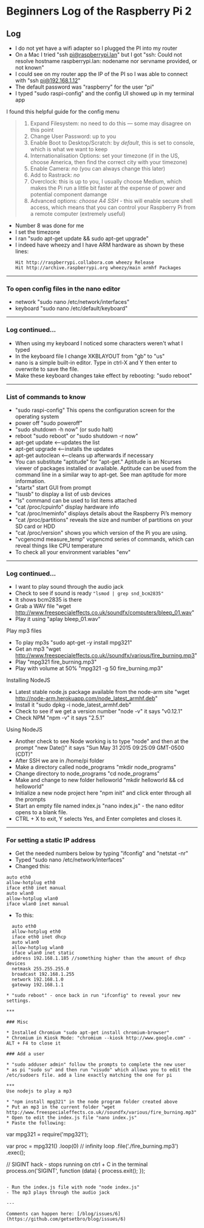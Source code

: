 # Beginners Log of the Raspberry Pi 2

## Log

- I do not yet have a wifi adapter so I plugged the PI into my router
- On a Mac I tried "ssh pi@raspberrypi.lan" but I got "ssh: Could not resolve hostname raspberrypi.lan: nodename nor servname provided, or not known"
- I could see on my router app the IP of the PI so I was able to connect with "ssh pi@192.168.1.12"
- The default password was "raspberry" for the user "pi"
- I typed "sudo raspi-config" and the config UI showed up in my terminal app

I found this helpful guide for the config menu

> 1. Expand Filesystem: no need to do this — some may disagree on this point
> 2. Change User Password: up to you
> 3. Enable Boot to Desktop/Scratch: by _default_, this is set to console, which is what we want to keep
> 4. Internationalisation Options: set your timezone (if in the US, choose America, then find the correct city with your timezone)
> 5. Enable Camera: _no_ (you can always change this later)
> 6. Add to Rastrack: _no_
> 7. Overclock: this is up to you, I usually choose Medium, which makes the Pi run a little bit faster at the expense of power and potential component damange
> 8. Advanced options: _choose A4 SSH_ - this will enable secure shell access, which means that you can control your Raspberry Pi from a remote computer (extremely useful)

- Number 8 was done for me
- I set the timezone
- I ran "sudo apt-get update && sudo apt-get upgrade"
- I indeed have wheezy and I have ARM hardware as shown by these lines:
  ```
  Hit http://raspberrypi.collabora.com wheezy Release
  Hit http://archive.raspberrypi.org wheezy/main armhf Packages
  ```

---

### To open config files in the nano editor

- network "sudo nano /etc/network/interfaces"
- keyboard "sudo nano /etc/default/keyboard"

---

### Log continued...

- When using my keyboard I noticed some characters weren't what I typed
- In the keyboard file I change XKBLAYOUT from "gb" to "us"
- nano is a simple built-in editor. Type in ctrl-X and Y then enter to overwrite to save the file.
- Make these keyboard changes take effect by rebooting: "sudo reboot"

---

### List of commands to know

- "sudo raspi-config" This opens the configuration screen for the operating system
- power off "sudo poweroff"
- "sudo shutdown -h now" (or sudo halt)
- reboot "sudo reboot" or "sudo shutdown -r now"
- apt-get update <--updates the list
- apt-get upgrade <--installs the updates
- apt-get autoclean <--cleans up afterwards if necessary
- You can substitute "aptitude" for "apt-get." Aptitude is an Ncurses viewer of packages installed or available. Aptitude can be used from the command line in a similar way to apt-get. See man aptitude for more information.
- "startx" start GUI from prompt
- "lsusb" to display a list of usb devices
- "ls" command can be used to list items attached
- "cat /proc/cpuinfo" display hardware info
- "cat /proc/meminfo" displays details about the Raspberry Pi’s memory
- "cat /proc/partitions" reveals the size and number of partitions on your SD card or HDD
- "cat /proc/version" shows you which version of the Pi you are using.
- "vcgencmd measure_temp" vcgencmd series of commands, which can reveal things like CPU temperature
- To check all your environment variables "env"

---

### Log continued...

- I want to play sound through the audio jack
- Check to see if sound is ready
  `"lsmod | grep snd_bcm2835"`
- It shows bcm2835 is there
- Grab a WAV file "wget http://www.freespecialeffects.co.uk/soundfx/computers/bleep_01.wav"
- Play it using "aplay bleep_01.wav"

Play mp3 files

- To play mp3s "sudo apt-get -y install mpg321"
- Get an mp3 "wget http://www.freespecialeffects.co.uk//soundfx/various/fire_burning.mp3"
- Play "mpg321 fire_burning.mp3"
- Play with volume at 50% "mpg321 -g 50 fire_burning.mp3"

Installing NodeJS

- Latest stable node.js package available from the node-arm site "wget http://node-arm.herokuapp.com/node_latest_armhf.deb"
- Install it "sudo dpkg -i node_latest_armhf.deb"
- Check to see if we get a version number "node -v" it says "v0.12.1"
- Check NPM "npm -v" it says "2.5.1"

Using NodeJS

- Another check to see Node working is to type "node" and then at the prompt "new Date()" it says "Sun May 31 2015 09:25:09 GMT-0500 (CDT)"
- After SSH we are in /home/pi folder
- Make a directory called node_programs "mkdir node_programs"
- Change directory to node_programs "cd node_programs"
- Make and change to new folder helloworld "mkdir helloworld && cd helloworld"
- Initialize a new node project here "npm init" and click enter through all the prompts
- Start an empty file named index.js "nano index.js" - the nano editor opens to a blank file.
- CTRL + X to exit, Y selects Yes, and Enter completes and closes it.

---

### For setting a static IP address

- Get the needed numbers below by typing "ifconfig" and "netstat -nr"
- Typed "sudo nano /etc/network/interfaces"
- Changed this:

```
auto eth0
allow-hotplug eth0
iface eth0 inet manual
auto wlan0
allow-hotplug wlan0
iface wlan0 inet manual
```

- To this:

```
  auto eth0
  allow-hotplug eth0
  iface eth0 inet dhcp
  auto wlan0
  allow-hotplug wlan0
  iface wlan0 inet static
  address 192.168.1.185 //something higher than the amount of dhcp devices
  netmask 255.255.255.0
  broadcast 192.168.1.255
  network 192.168.1.0
  gateway 192.168.1.1
```

```
* "sudo reboot" - once back in run "ifconfig" to reveal your new settings.

***

### Misc

* Installed Chromium "sudo apt-get install chromium-browser"
* Chromium in Kiosk Mode: "chromium --kiosk http://www.google.com" - ALT + F4 to close it

### Add a user

* "sudo adduser admin" follow the prompts to complete the new user
* as pi "sudo su" and then run "visudo" which allows you to edit the /etc/sudoers file. add a line exactly matching the one for pi

***
Use nodejs to play a mp3

* "npm install mpg321" in the node program folder created above
* Put an mp3 in the current folder "wget http://www.freespecialeffects.co.uk//soundfx/various/fire_burning.mp3"
* Open to edit the index.js file "nano index.js"
* Paste the following:

```

var mpg321 = require('mpg321');

var proc = mpg321()
.loop(0) // infinity loop
.file('./fire_burning.mp3')
.exec();

// SIGINT hack - stops running on ctrl + C in the terminal
process.on('SIGINT', function (data) {
process.exit();
});

```

- Run the index.js file with node "node index.js"
- The mp3 plays through the audio jack

---

Comments can happen here: [/blog/issues/6](https://github.com/getsetbro/blog/issues/6)
```

